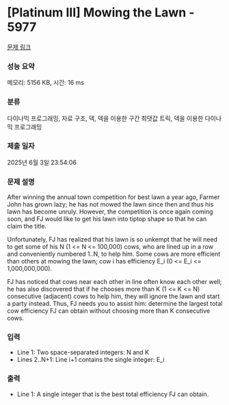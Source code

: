 # [Platinum III] Mowing the Lawn - 5977 

[문제 링크](https://www.acmicpc.net/problem/5977) 

### 성능 요약

메모리: 5156 KB, 시간: 16 ms

### 분류

다이나믹 프로그래밍, 자료 구조, 덱, 덱을 이용한 구간 최댓값 트릭, 덱을 이용한 다이나믹 프로그래밍

### 제출 일자

2025년 6월 3일 23:54:06

### 문제 설명

<p>After winning the annual town competition for best lawn a year ago, Farmer John has grown lazy; he has not mowed the lawn since then and thus his lawn has become unruly. However, the competition is once again coming soon, and FJ would like to get his lawn into tiptop shape so that he can claim the title.</p>

<p>Unfortunately, FJ has realized that his lawn is so unkempt that he will need to get some of his N (1 <= N <= 100,000) cows, who are lined up in a row and conveniently numbered 1..N, to help him. Some cows are more efficient than others at mowing the lawn; cow i has efficiency E_i (0 <= E_i <= 1,000,000,000).</p>

<p>FJ has noticed that cows near each other in line often know each other well; he has also discovered that if he chooses more than K (1 <= K <= N) consecutive (adjacent) cows to help him, they will ignore the lawn and start a party instead. Thus, FJ needs you to assist him: determine the largest total cow efficiency FJ can obtain without choosing more than K consecutive cows.</p>

### 입력 

 <ul>
	<li>Line 1: Two space-separated integers: N and K</li>
	<li>Lines 2..N+1: Line i+1 contains the single integer: E_i</li>
</ul>

### 출력 

 <ul>
	<li>Line 1: A single integer that is the best total efficiency FJ can obtain.</li>
</ul>

